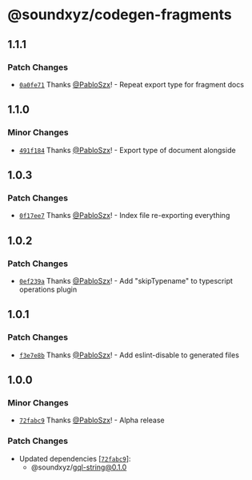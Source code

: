 # @soundxyz/codegen-fragments

## 1.1.1

### Patch Changes

- [`0a0fe71`](https://github.com/soundxyz/graphql-react/commit/0a0fe7115ee60203f43e27c89e729fb4d948daa6)
  Thanks [@PabloSzx](https://github.com/PabloSzx)! - Repeat export type for fragment docs

## 1.1.0

### Minor Changes

- [`491f184`](https://github.com/soundxyz/graphql-react/commit/491f184c8bd2aaa346ef7612ee29473877032b2b)
  Thanks [@PabloSzx](https://github.com/PabloSzx)! - Export type of document alongside

## 1.0.3

### Patch Changes

- [`0f17ee7`](https://github.com/soundxyz/graphql-react-query/commit/0f17ee784e326cf144f008b888aa9c098fee69aa)
  Thanks [@PabloSzx](https://github.com/PabloSzx)! - Index file re-exporting everything

## 1.0.2

### Patch Changes

- [`0ef239a`](https://github.com/soundxyz/graphql-react-query/commit/0ef239a2dc3a87d0407312b63b9e493b1a78c97c)
  Thanks [@PabloSzx](https://github.com/PabloSzx)! - Add "skipTypename" to typescript operations
  plugin

## 1.0.1

### Patch Changes

- [`f3e7e8b`](https://github.com/soundxyz/graphql-react-query/commit/f3e7e8bbbc7e48c50bca79807831efda5295ef6f)
  Thanks [@PabloSzx](https://github.com/PabloSzx)! - Add eslint-disable to generated files

## 1.0.0

### Minor Changes

- [`72fabc9`](https://github.com/soundxyz/graphql-react-query/commit/72fabc99b74fab0b1d4ff42e91e47ea091c85474)
  Thanks [@PabloSzx](https://github.com/PabloSzx)! - Alpha release

### Patch Changes

- Updated dependencies
  [[`72fabc9`](https://github.com/soundxyz/graphql-react-query/commit/72fabc99b74fab0b1d4ff42e91e47ea091c85474)]:
  - @soundxyz/gql-string@0.1.0
